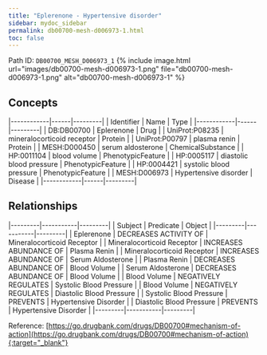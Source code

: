 ```yaml
---
title: "Eplerenone - Hypertensive disorder"
sidebar: mydoc_sidebar
permalink: db00700-mesh-d006973-1.html
toc: false 
---
```



Path ID: `DB00700_MESH_D006973_1`
{% include image.html url="images/db00700-mesh-d006973-1.png" file="db00700-mesh-d006973-1.png" alt="db00700-mesh-d006973-1" %}

## Concepts

|------------|------|---------|
| Identifier | Name | Type    |
|------------|------|---------|
| DB:DB00700 | Eplerenone | Drug |
| UniProt:P08235 | mineralocorticoid receptor | Protein |
| UniProt:P00797 | plasma renin | Protein |
| MESH:D000450 | serum aldosterone | ChemicalSubstance |
| HP:0011104 | blood volume | PhenotypicFeature |
| HP:0005117 | diastolic blood pressure | PhenotypicFeature |
| HP:0004421 | systolic blood pressure | PhenotypicFeature |
| MESH:D006973 | Hypertensive disorder | Disease |
|------------|------|---------|

## Relationships

|---------|-----------|---------|
| Subject | Predicate | Object  |
|---------|-----------|---------|
| Eplerenone | DECREASES ACTIVITY OF | Mineralocorticoid Receptor |
| Mineralocorticoid Receptor | INCREASES ABUNDANCE OF | Plasma Renin |
| Mineralocorticoid Receptor | INCREASES ABUNDANCE OF | Serum Aldosterone |
| Plasma Renin | DECREASES ABUNDANCE OF | Blood Volume |
| Serum Aldosterone | DECREASES ABUNDANCE OF | Blood Volume |
| Blood Volume | NEGATIVELY REGULATES | Systolic Blood Pressure |
| Blood Volume | NEGATIVELY REGULATES | Diastolic Blood Pressure |
| Systolic Blood Pressure | PREVENTS | Hypertensive Disorder |
| Diastolic Blood Pressure | PREVENTS | Hypertensive Disorder |
|---------|-----------|---------|

Reference: [https://go.drugbank.com/drugs/DB00700#mechanism-of-action](https://go.drugbank.com/drugs/DB00700#mechanism-of-action){:target="_blank"}